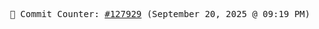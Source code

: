 <p align="center">
    <samp>
        📮 Commit Counter: <a href="https://github.com/Javascript-void0/Javascript-void0/commits/main">#127929</a> (September 20, 2025 @ 09:19 PM)
    </samp>
</p>